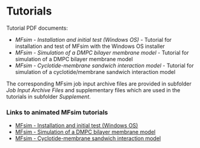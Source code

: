 # Tutorials

Tutorial PDF documents:

- *MFsim - Installation and initial test (Windows OS)* - Tutorial for installation and test of MFsim with the Windows OS installer
- *MFsim - Simulation of a DMPC bilayer membrane model* - Tutorial for simulation of a DMPC bilayer membrane model
- *MFsim - Cyclotide-membrane sandwich interaction model* - Tutorial for simulation of a cyclotide/membrane sandwich interaction model

The corresponding MFsim job input archive files are provided in subfolder *Job Input Archive Files* and supplementary files which are used in the tutorials in subfolder *Supplement*.

### Links to animated MFsim tutorials

* [MFsim - Installation and initial test (Windows OS)](https://w-hs.sciebo.de/s/MkijPlqo2STDw2W)
* [MFsim - Simulation of a DMPC bilayer membrane model](https://w-hs.sciebo.de/s/wgaUbo9CdiSB3dn)
* [MFsim - Cyclotide-membrane sandwich interaction model](https://w-hs.sciebo.de/s/QTIhqhQyBR9tSRW)
